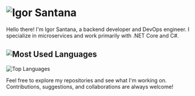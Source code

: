 # ![Igor Santana](https://via.placeholder.com/500x80.png?text=%23+Igor+Santana&bg=ffffff&color=00bfae)

Hello there! I'm Igor Santana, a backend developer and DevOps engineer. I specialize in microservices and work primarily with .NET Core and C#.

## ![Most Used Languages](https://via.placeholder.com/500x80.png?text=%23+Most+Used+Languages&bg=ffffff&color=00bfae)

![Top Languages](https://github-readme-stats.vercel.app/api/top-langs/?username=IgorSantanaM&layout=compact&theme=radical)

Feel free to explore my repositories and see what I'm working on. Contributions, suggestions, and collaborations are always welcome!
